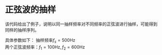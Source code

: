 # 正弦波的抽样
该代码给出了例子，说明以同一抽样频率对不同频率的正弦波进行抽样，可能得到同样的抽样序列。

具体参数如下：
抽样频率$f_s=500\text{Hz}$  
两个正弦波频率：$f_1=100\text{Hz},f_2=600\text{Hz}$